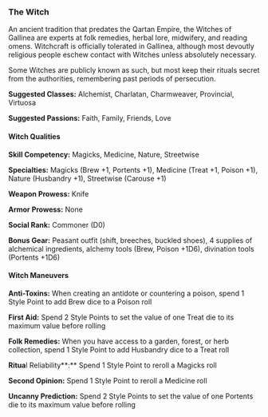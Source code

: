 ### The Witch

An ancient tradition that predates the Qartan Empire, the Witches of
Gallinea are experts at folk remedies, herbal lore, midwifery, and
reading omens. Witchcraft is officially tolerated in Gallinea, although
most devoutly religious people eschew contact with Witches unless
absolutely necessary.

Some Witches are publicly known as such, but most keep their rituals
secret from the authorities, remembering past periods of persecution.

**Suggested Classes:** Alchemist, Charlatan, Charmweaver, Provincial,
Virtuosa

**Suggested Passions:** Faith, Family, Friends, Love

#### Witch Qualities

**Skill Competency:** Magicks, Medicine, Nature, Streetwise

**Specialties:** Magicks (Brew +1, Portents +1), Medicine (Treat +1,
Poison +1), Nature (Husbandry +1), Streetwise (Carouse +1)

**Weapon Prowess:** Knife

**Armor Prowess:** None

**Social Rank:** Commoner (D0)

**Bonus Gear:** Peasant outfit (shift, breeches, buckled shoes), 4
supplies of alchemical ingredients, alchemy tools (Brew, Poison +1D6),
divination tools (Portents +1D6)

#### Witch Maneuvers

**Anti-Toxins:** When creating an antidote or countering a poison, spend
1 Style Point to add Brew dice to a Poison roll

****First Aid**:** Spend 2 Style Points to set the value of one Treat
die to its maximum value before rolling

**Folk Remedies:** When you have access to a garden, forest, or herb
collection, spend 1 Style Point to add Husbandry dice to a Treat roll

**Ritua**l Reliability**:** Spend 1 Style Point to reroll a Magicks roll

****Second Opinion**:** Spend 1 Style Point to reroll a Medicine roll

****Uncanny Prediction**:** Spend 2 Style Points to set the value of one
Portents die to its maximum value before rolling

